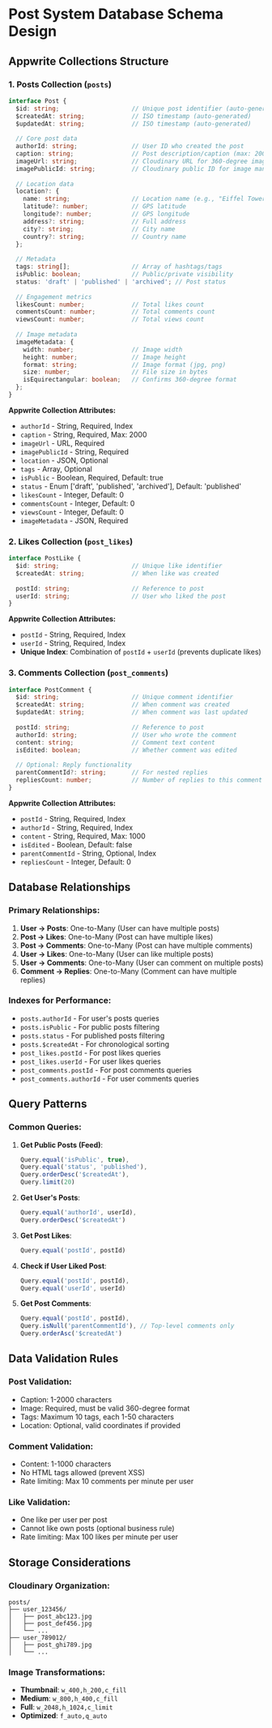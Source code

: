 # Post System Database Schema Design

## Appwrite Collections Structure

### 1. Posts Collection (`posts`)

```typescript
interface Post {
  $id: string;                    // Unique post identifier (auto-generated)
  $createdAt: string;             // ISO timestamp (auto-generated)
  $updatedAt: string;             // ISO timestamp (auto-generated)
  
  // Core post data
  authorId: string;               // User ID who created the post
  caption: string;                // Post description/caption (max: 2000 chars)
  imageUrl: string;               // Cloudinary URL for 360-degree image
  imagePublicId: string;          // Cloudinary public ID for image management
  
  // Location data
  location?: {
    name: string;                 // Location name (e.g., "Eiffel Tower")
    latitude?: number;            // GPS latitude
    longitude?: number;           // GPS longitude
    address?: string;             // Full address
    city?: string;                // City name
    country?: string;             // Country name
  };
  
  // Metadata
  tags: string[];                 // Array of hashtags/tags
  isPublic: boolean;              // Public/private visibility
  status: 'draft' | 'published' | 'archived'; // Post status
  
  // Engagement metrics
  likesCount: number;             // Total likes count
  commentsCount: number;          // Total comments count
  viewsCount: number;             // Total views count
  
  // Image metadata
  imageMetadata: {
    width: number;                // Image width
    height: number;               // Image height
    format: string;               // Image format (jpg, png)
    size: number;                 // File size in bytes
    isEquirectangular: boolean;   // Confirms 360-degree format
  };
}
```

**Appwrite Collection Attributes:**
- `authorId` - String, Required, Index
- `caption` - String, Required, Max: 2000
- `imageUrl` - URL, Required
- `imagePublicId` - String, Required
- `location` - JSON, Optional
- `tags` - Array, Optional
- `isPublic` - Boolean, Required, Default: true
- `status` - Enum ['draft', 'published', 'archived'], Default: 'published'
- `likesCount` - Integer, Default: 0
- `commentsCount` - Integer, Default: 0
- `viewsCount` - Integer, Default: 0
- `imageMetadata` - JSON, Required

### 2. Likes Collection (`post_likes`)

```typescript
interface PostLike {
  $id: string;                    // Unique like identifier
  $createdAt: string;             // When like was created
  
  postId: string;                 // Reference to post
  userId: string;                 // User who liked the post
}
```

**Appwrite Collection Attributes:**
- `postId` - String, Required, Index
- `userId` - String, Required, Index
- **Unique Index**: Combination of `postId` + `userId` (prevents duplicate likes)

### 3. Comments Collection (`post_comments`)

```typescript
interface PostComment {
  $id: string;                    // Unique comment identifier
  $createdAt: string;             // When comment was created
  $updatedAt: string;             // When comment was last updated
  
  postId: string;                 // Reference to post
  authorId: string;               // User who wrote the comment
  content: string;                // Comment text content
  isEdited: boolean;              // Whether comment was edited
  
  // Optional: Reply functionality
  parentCommentId?: string;       // For nested replies
  repliesCount: number;           // Number of replies to this comment
}
```

**Appwrite Collection Attributes:**
- `postId` - String, Required, Index
- `authorId` - String, Required, Index
- `content` - String, Required, Max: 1000
- `isEdited` - Boolean, Default: false
- `parentCommentId` - String, Optional, Index
- `repliesCount` - Integer, Default: 0

## Database Relationships

### Primary Relationships:
1. **User → Posts**: One-to-Many (User can have multiple posts)
2. **Post → Likes**: One-to-Many (Post can have multiple likes)
3. **Post → Comments**: One-to-Many (Post can have multiple comments)
4. **User → Likes**: One-to-Many (User can like multiple posts)
5. **User → Comments**: One-to-Many (User can comment on multiple posts)
6. **Comment → Replies**: One-to-Many (Comment can have multiple replies)

### Indexes for Performance:
- `posts.authorId` - For user's posts queries
- `posts.isPublic` - For public posts filtering
- `posts.status` - For published posts filtering
- `posts.$createdAt` - For chronological sorting
- `post_likes.postId` - For post likes queries
- `post_likes.userId` - For user likes queries
- `post_comments.postId` - For post comments queries
- `post_comments.authorId` - For user comments queries

## Query Patterns

### Common Queries:
1. **Get Public Posts (Feed)**:
   ```javascript
   Query.equal('isPublic', true),
   Query.equal('status', 'published'),
   Query.orderDesc('$createdAt'),
   Query.limit(20)
   ```

2. **Get User's Posts**:
   ```javascript
   Query.equal('authorId', userId),
   Query.orderDesc('$createdAt')
   ```

3. **Get Post Likes**:
   ```javascript
   Query.equal('postId', postId)
   ```

4. **Check if User Liked Post**:
   ```javascript
   Query.equal('postId', postId),
   Query.equal('userId', userId)
   ```

5. **Get Post Comments**:
   ```javascript
   Query.equal('postId', postId),
   Query.isNull('parentCommentId'), // Top-level comments only
   Query.orderAsc('$createdAt')
   ```

## Data Validation Rules

### Post Validation:
- Caption: 1-2000 characters
- Image: Required, must be valid 360-degree format
- Tags: Maximum 10 tags, each 1-50 characters
- Location: Optional, valid coordinates if provided

### Comment Validation:
- Content: 1-1000 characters
- No HTML tags allowed (prevent XSS)
- Rate limiting: Max 10 comments per minute per user

### Like Validation:
- One like per user per post
- Cannot like own posts (optional business rule)
- Rate limiting: Max 100 likes per minute per user

## Storage Considerations

### Cloudinary Organization:
```
posts/
├── user_123456/
│   ├── post_abc123.jpg
│   ├── post_def456.jpg
│   └── ...
├── user_789012/
│   ├── post_ghi789.jpg
│   └── ...
```

### Image Transformations:
- **Thumbnail**: `w_400,h_200,c_fill`
- **Medium**: `w_800,h_400,c_fill`
- **Full**: `w_2048,h_1024,c_limit`
- **Optimized**: `f_auto,q_auto`
